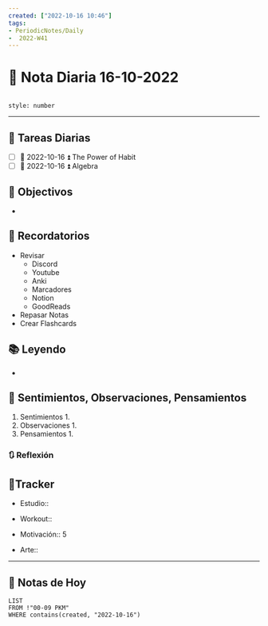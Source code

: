 ```yaml
---
created: ["2022-10-16 10:46"]
tags:
- PeriodicNotes/Daily
-  2022-W41
---
```


# 📅 Nota Diaria  16-10-2022
```toc

style: number

```

---
## 🔷 Tareas Diarias
- [ ] 📅 2022-10-16 ⏫ The Power of Habit
- [ ] 📅 2022-10-16 ⏫ Algebra

## 🎯 Objectivos
- 
## 📕 Recordatorios
- Revisar
	- Discord
	- Youtube
	- Anki
	- Marcadores
	- Notion
	- GoodReads
- Repasar Notas
- Crear Flashcards

## 📚 Leyendo
- 
## 💬 Sentimientos, Observaciones, Pensamientos 
1. Sentimientos
	1. 
2. Observaciones
	1. 
3. Pensamientos
	1. 
### 🔃 Reflexión

## 🔷Tracker

- Estudio::

- Workout::

- Motivación:: 5

- Arte::
---

## 📅 Notas de Hoy
```dataview
LIST 
FROM !"00-09 PKM" 
WHERE contains(created, "2022-10-16")
```
